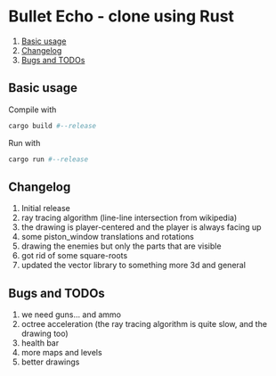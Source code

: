 # Bullet Echo - clone using Rust

1. [Basic usage](#basic-usage)
2. [Changelog](#changelog)
3. [Bugs and TODOs](#bugs-and-todos)

## Basic usage

Compile with

```ps1
cargo build #--release
```

Run with

```ps1
cargo run #--release
```

## Changelog

1.  Initial release
2.  ray tracing algorithm (line-line intersection from wikipedia)
3.  the drawing is player-centered and the player is always facing up
4.  some piston_window translations and rotations
5.  drawing the enemies but only the parts that are visible
6.  got rid of some square-roots
7.  updated the vector library to something more 3d and general

## Bugs and TODOs

1.  we need guns... and ammo
2.  octree acceleration (the ray tracing algorithm is quite slow, and the drawing too)
3.  health bar
4.  more maps and levels
5.  better drawings
